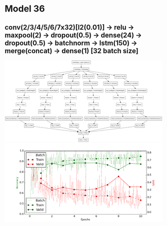 # Model 36
## conv(2/3/4/5/6/7x32)[l2(0.01)] -> relu -> maxpool(2) -> dropout(0.5) -> dense(24) -> dropout(0.5) -> batchnorm -> lstm(150) -> merge(concat) -> dense(1)  [32 batch size]
![diagram](https://github.com/ayenter/imdb_mud/blob/master/model_36/m36_diagram.png)
![graph](https://github.com/ayenter/imdb_mud/blob/master/model_36/m36_r1_e10_graph.png)